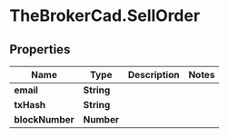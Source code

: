 # TheBrokerCad.SellOrder

## Properties
Name | Type | Description | Notes
------------ | ------------- | ------------- | -------------
**email** | **String** |  | 
**txHash** | **String** |  | 
**blockNumber** | **Number** |  | 


